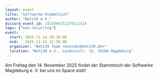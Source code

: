 ```yaml
---
layout: event
title: "Softwerke-Stammtisch"
author: "Netz39 e.V."
discord_event_id: 1423996751270121514
tags: ["non-recurring"]
event:
  start: 2025-11-14 19:30:00 
  end:   2025-11-14 21:30:00 
  organizer: "Netz39 Team <kontakt@netz39.de>" 
  location: "Netz39 e.V., Leibnizstr. 32, 39104 Magdeburg"
---
```

Am Freitag den 14. November 2025 findet der Stammtisch der Softwerke Magdeburg e. V. bei uns im Space statt!
<!-- event imported from discord manual changes may be overwritten -->